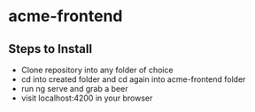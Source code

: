 # acme-frontend

## Steps to Install 

- Clone repository into any folder of choice
- cd into created folder and cd again into acme-frontend folder
- run ng serve and grab a beer 
- visit localhost:4200 in your browser
